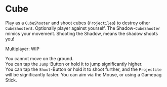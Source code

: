 # Cube
Play as a `CubeShooter` and shoot cubes (`Projectile`s) to destroy other `CubeShooter`s. 
Optionally player against yourself. The Shadow-`CubeShooter` mimics your movement. Shooting the Shadow, means the shadow shoots you! 

Multiplayer: WIP

You cannot move on the ground.  
You can tap the `Jump`-Button or hold it to jump significantly higher.  
You can tap the `Shoot`-Button or hold it to shoot further, and the `Projectile` will be significantly faster. 
You can aim via the Mouse, or using a Gamepag Stick. 
